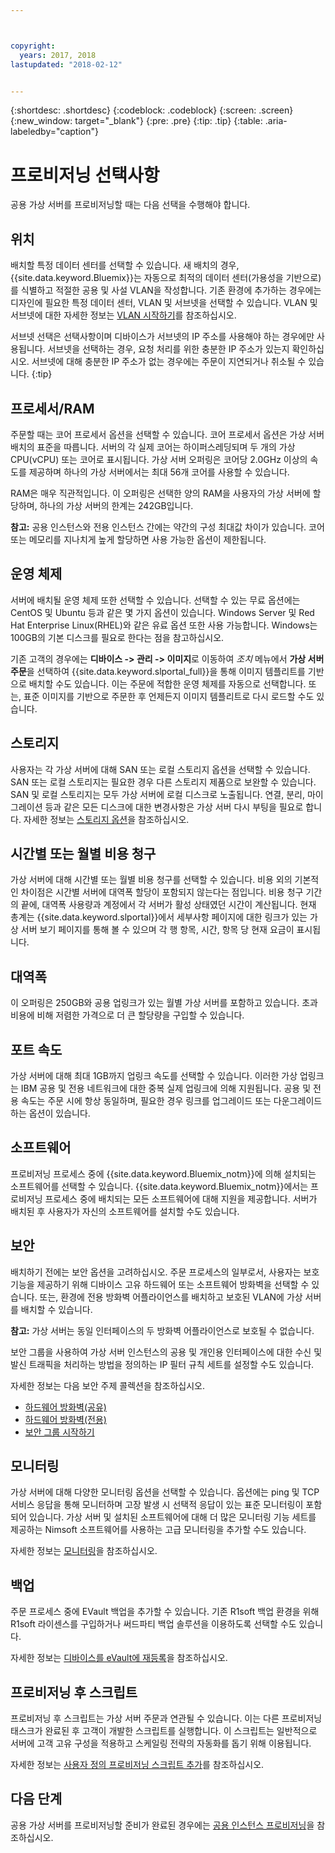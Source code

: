 ```yaml
---



copyright:
  years: 2017, 2018
lastupdated: "2018-02-12"


---
```


{:shortdesc: .shortdesc}
{:codeblock: .codeblock}
{:screen: .screen}
{:new_window: target="_blank"}
{:pre: .pre}
{:tip: .tip}
{:table: .aria-labeledby="caption"}

# 프로비저닝 선택사항
공용 가상 서버를 프로비저닝할 때는 다음 선택을 수행해야 합니다.

## 위치
배치할 특정 데이터 센터를 선택할 수 있습니다. 새 배치의 경우, {{site.data.keyword.Bluemix}}는 자동으로 최적의 데이터 센터(가용성을 기반으로)를 식별하고 적절한 공용 및 사설 VLAN을 작성합니다. 기존 환경에 추가하는 경우에는 디자인에 필요한 특정 데이터 센터, VLAN 및 서브넷을 선택할 수 있습니다. VLAN 및 서브넷에 대한 자세한 정보는 [VLAN 시작하기](/docs/infrastructure/vlans/getting-started.html)를 참조하십시오. 

서브넷 선택은 선택사항이며 디바이스가 서브넷의 IP 주소를 사용해야 하는 경우에만 사용됩니다. 서브넷을 선택하는 경우, 요청 처리를 위한 충분한 IP 주소가 있는지 확인하십시오. 서브넷에 대해 충분한 IP 주소가 없는 경우에는 주문이 지연되거나 취소될 수 있습니다.
{:tip}

## 프로세서/RAM
주문할 때는 코어 프로세서 옵션을 선택할 수 있습니다. 코어 프로세서 옵션은 가상 서버 배치의 표준을 따릅니다. 서버의 각 실제 코어는 하이퍼스레딩되며 두 개의 가상 CPU(vCPU) 또는 코어로 표시됩니다. 가상 서버 오퍼링은 코어당 2.0GHz 이상의 속도를 제공하며 하나의 가상 서버에서는 최대 56개 코어를 사용할 수 있습니다.

RAM은 매우 직관적입니다. 이 오퍼링은 선택한 양의 RAM을 사용자의 가상 서버에 할당하며, 하나의 가상 서버의 한계는 242GB입니다.

**참고:** 공용 인스턴스와 전용 인스턴스 간에는 약간의 구성 최대값 차이가 있습니다. 코어 또는 메모리를 지나치게 높게 할당하면 사용 가능한 옵션이 제한됩니다.

## 운영 체제

서버에 배치될 운영 체제 또한 선택할 수 있습니다. 선택할 수 있는 무료 옵션에는 CentOS 및 Ubuntu 등과 같은 몇 가지 옵션이 있습니다. Windows Server 및 Red Hat Enterprise Linux(RHEL)와 같은 유료 옵션 또한 사용 가능합니다. Windows는 100GB의 기본 디스크를 필요로 한다는 점을 참고하십시오.

기존 고객의 경우에는 **디바이스 -> 관리 -> 이미지**로 이동하여 *조치* 메뉴에서 **가상 서버 주문**을 선택하여 {{site.data.keyword.slportal_full}}을 통해 이미지 템플리트를 기반으로 배치할 수도 있습니다.  이는 주문에 적합한 운영 체제를 자동으로 선택합니다.  또는, 표준 이미지를 기반으로 주문한 후 언제든지 이미지 템플리트로 다시 로드할 수도 있습니다.

## 스토리지

사용자는 각 가상 서버에 대해 SAN 또는 로컬 스토리지 옵션을 선택할 수 있습니다. SAN 또는 로컬 스토리지는 필요한 경우 다른 스토리지 제품으로 보완할 수 있습니다. SAN 및 로컬 스토리지는 모두 가상 서버에 로컬 디스크로 노출됩니다. 연결, 분리, 마이그레이션 등과 같은 모든 디스크에 대한 변경사항은 가상 서버 다시 부팅을 필요로 합니다. 자세한 정보는 [스토리지 옵션](../vsi/storage/vsi_about_storage.html)을 참조하십시오.

## 시간별 또는 월별 비용 청구

가상 서버에 대해 시간별 또는 월별 비용 청구를 선택할 수 있습니다. 비용 외의 기본적인 차이점은 시간별 서버에 대역폭 할당이 포함되지 않는다는 점입니다. 비용 청구 기간의 끝에, 대역폭 사용량과 계정에서 각 서버가 활성 상태였던 시간이 계산됩니다. 현재 총계는 {{site.data.keyword.slportal}}에서 세부사항 페이지에 대한 링크가 있는 가상 서버 보기 페이지를 통해 볼 수 있으며 각 행 항목, 시간, 항목 당 현재 요금이 표시됩니다.

## 대역폭

이 오퍼링은 250GB와 공용 업링크가 있는 월별 가상 서버를 포함하고 있습니다. 초과 비용에 비해 저렴한 가격으로 더 큰 할당량을 구입할 수 있습니다.

## 포트 속도

가상 서버에 대해 최대 1GB까지 업링크 속도를 선택할 수 있습니다. 이러한 가상 업링크는 IBM 공용 및 전용 네트워크에 대한 중복 실제 업링크에 의해 지원됩니다. 공용 및 전용 속도는 주문 시에 항상 동일하며, 필요한 경우 링크를 업그레이드 또는 다운그레이드하는 옵션이 있습니다.

## 소프트웨어

프로비저닝 프로세스 중에 {{site.data.keyword.Bluemix_notm}}에 의해 설치되는 소프트웨어를 선택할 수 있습니다. {{site.data.keyword.Bluemix_notm}}에서는 프로비저닝 프로세스 중에 배치되는 모든 소프트웨어에 대해 지원을 제공합니다. 서버가 배치된 후 사용자가 자신의 소프트웨어를 설치할 수도 있습니다.

## 보안

배치하기 전에는 보안 옵션을 고려하십시오. 주문 프로세스의 일부로서, 사용자는 보호 기능을 제공하기 위해 디바이스 고유 하드웨어 또는 소프트웨어 방화벽을 선택할 수 있습니다. 또는, 환경에 전용 방화벽 어플라이언스를 배치하고 보호된 VLAN에 가상 서버를 배치할 수 있습니다. 

**참고:** 가상 서버는 동일 인터페이스의 두 방화벽 어플라이언스로 보호될 수 없습니다. 

보안 그룹을 사용하여 가상 서버 인스턴스의 공용 및 개인용 인터페이스에 대한 수신 및 발신 트래픽을 처리하는 방법을 정의하는 IP 필터 규칙 세트를 설정할 수도 있습니다.

자세한 정보는 다음 보안 주제 콜렉션을 참조하십시오. 

* [하드웨어 방화벽(공유)](../infrastructure/hardware-firewall-shared/getting-started.html)
* [하드웨어 방화벽(전용)](../infrastructure/hardware-firewall-dedicated/getting-started.html)
* [보안 그룹 시작하기](/docs/infrastructure/security-groups/sg_index.html)

## 모니터링

가상 서버에 대해 다양한 모니터링 옵션을 선택할 수 있습니다. 옵션에는 ping 및 TCP 서비스 응답을 통해 모니터하며 고장 발생 시 선택적 응답이 있는 표준 모니터링이 포함되어 있습니다. 가상 서버 및 설치된 소프트웨어에 대해 더 많은 모니터링 기능 세트를 제공하는 Nimsoft 소프트웨어를 사용하는 고급 모니터링을 추가할 수도 있습니다.

자세한 정보는 [모니터링](../infrastructure/SLmonitoring/monitoring_index.html)을 참조하십시오. 

## 백업

주문 프로세스 중에 EVault 백업을 추가할 수 있습니다. 기존 R1soft 백업 환경을 위해 R1soft 라이센스를 구입하거나 써드파티 백업 솔루션을 이용하도록 선택할 수도 있습니다.

자세한 정보는 [디바이스를 eVault에 재등록](../infrastructure/Backup/how-do-i-re-register-evault.html)을 참조하십시오. 

## 프로비저닝 후 스크립트

프로비저닝 후 스크립트는 가상 서버 주문과 연관될 수 있습니다. 이는 다른 프로비저닝 태스크가 완료된 후 고객이 개발한 스크립트를 실행합니다. 이 스크립트는 일반적으로 서버에 고객 고유 구성을 적용하고 스케일링 전략의 자동화를 돕기 위해 이용됩니다.

자세한 정보는 [사용자 정의 프로비저닝 스크립트 추가](vsi_add_script.html)를 참조하십시오.

## 다음 단계
공용 가상 서버를 프로비저닝할 준비가 완료된 경우에는 [공용 인스턴스 프로비저닝](vsi_provision_public.html)을 참조하십시오.
